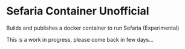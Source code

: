 # Sefaria Container Unofficial
Builds and publishes a docker container to run Sefaria
(Experimental)

This is a work in progress, please come back in few days...
